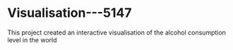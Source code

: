 # Visualisation---5147
This project created an interactive visualisation of the alcohol consumption level in the world
